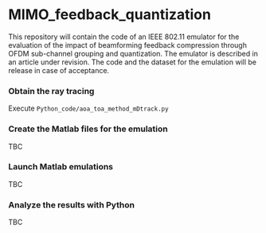 # MIMO_feedback_quantization

This repository will contain the code of an IEEE 802.11 emulator for the evaluation of the impact of beamforming feedback compression through OFDM sub-channel grouping and quantization. The emulator is described in an article under revision. The code and the dataset for the emulation will be release in case of acceptance.

### Obtain the ray tracing

Execute ```Python_code/aoa_toa_method_mDtrack.py```

### Create the Matlab files for the emulation 

TBC

### Launch Matlab emulations

TBC

### Analyze the results with Python

TBC

